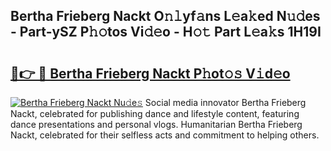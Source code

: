 ## Bertha Frieberg Nackt O𝚗𝚕yf𝚊ns L𝚎a𝚔ed N𝚞𝚍es - Part-ySZ P𝚑𝚘tos Vi𝚍𝚎o - H𝚘𝚝 Part L𝚎a𝚔s 1H19I

# <h2><a href="http://kf4wveo.oniu.top/?m=Bertha+Frieberg+Nackt">🔗👉 🔴 Bertha Frieberg Nackt P𝚑ot𝚘𝚜 V𝚒d𝚎o</a></h2>

[![Bertha Frieberg Nackt Nu𝚍e𝚜](https://i.imgur.com/0qMVB7G.gif)](http://kf4wveo.oniu.top/?m=Bertha+Frieberg+Nackt)
Social media innovator Bertha Frieberg Nackt, celebrated for publishing dance and lifestyle content, featuring dance presentations and personal vlogs. Humanitarian Bertha Frieberg Nackt, celebrated for their selfless acts and commitment to helping others.  

